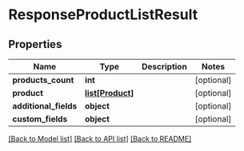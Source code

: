 # ResponseProductListResult

## Properties
Name | Type | Description | Notes
------------ | ------------- | ------------- | -------------
**products_count** | **int** |  | [optional] 
**product** | [**list[Product]**](Product.md) |  | [optional] 
**additional_fields** | **object** |  | [optional] 
**custom_fields** | **object** |  | [optional] 

[[Back to Model list]](../README.md#documentation-for-models) [[Back to API list]](../README.md#documentation-for-api-endpoints) [[Back to README]](../README.md)


